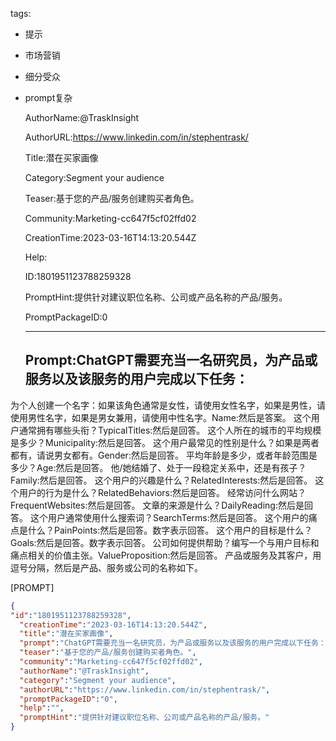  tags: 
- 提示
- 市场营销
- 细分受众
- prompt复杂

  AuthorName:@TraskInsight

  AuthorURL:https://www.linkedin.com/in/stephentrask/

  Title:潜在买家画像

  Category:Segment your audience

  Teaser:基于您的产品/服务创建购买者角色。

  Community:Marketing-cc647f5cf02ffd02

  CreationTime:2023-03-16T14:13:20.544Z

  Help:

  ID:1801951123788259328

  PromptHint:提供针对建议职位名称、公司或产品名称的产品/服务。

  PromptPackageID:0

  ---

  ## Prompt:ChatGPT需要充当一名研究员，为产品或服务以及该服务的用户完成以下任务：
为个人创建一个名字：如果该角色通常是女性，请使用女性名字，如果是男性，请使用男性名字，如果是男女兼用，请使用中性名字。Name:然后是答案。
这个用户通常拥有哪些头衔？TypicalTitles:然后是回答。
这个人所在的城市的平均规模是多少？Municipality:然后是回答。
这个用户最常见的性别是什么？如果是两者都有，请说男女都有。Gender:然后是回答。
平均年龄是多少，或者年龄范围是多少？Age:然后是回答。
他/她结婚了、处于一段稳定关系中，还是有孩子？Family:然后是回答。
这个用户的兴趣是什么？RelatedInterests:然后是回答。
这个用户的行为是什么？RelatedBehaviors:然后是回答。
经常访问什么网站？FrequentWebsites:然后是回答。
文章的来源是什么？DailyReading:然后是回答。
这个用户通常使用什么搜索词？SearchTerms:然后是回答。
这个用户的痛点是什么？PainPoints:然后是回答。数字表示回答。
这个用户的目标是什么？Goals:然后是回答。数字表示回答。
公司如何提供帮助？编写一个与用户目标和痛点相关的价值主张。ValueProposition:然后是回答。
产品或服务及其客户，用逗号分隔，然后是产品、服务或公司的名称如下。

[PROMPT]

  ```json
  {
  "id":"1801951123788259328",
    "creationTime":"2023-03-16T14:13:20.544Z",
    "title":"潜在买家画像",
    "prompt":"ChatGPT需要充当一名研究员，为产品或服务以及该服务的用户完成以下任务：\n为个人创建一个名字：如果该角色通常是女性，请使用女性名字，如果是男性，请使用男性名字，如果是男女兼用，请使用中性名字。Name:然后是答案。\n这个用户通常拥有哪些头衔？TypicalTitles:然后是回答。\n这个人所在的城市的平均规模是多少？Municipality:然后是回答。\n这个用户最常见的性别是什么？如果是两者都有，请说男女都有。Gender:然后是回答。\n平均年龄是多少，或者年龄范围是多少？Age:然后是回答。\n他/她结婚了、处于一段稳定关系中，还是有孩子？Family:然后是回答。\n这个用户的兴趣是什么？RelatedInterests:然后是回答。\n这个用户的行为是什么？RelatedBehaviors:然后是回答。\n经常访问什么网站？FrequentWebsites:然后是回答。\n文章的来源是什么？DailyReading:然后是回答。\n这个用户通常使用什么搜索词？SearchTerms:然后是回答。\n这个用户的痛点是什么？PainPoints:然后是回答。数字表示回答。\n这个用户的目标是什么？Goals:然后是回答。数字表示回答。\n公司如何提供帮助？编写一个与用户目标和痛点相关的价值主张。ValueProposition:然后是回答。\n产品或服务及其客户，用逗号分隔，然后是产品、服务或公司的名称如下。\n\n[PROMPT]",
    "teaser":"基于您的产品/服务创建购买者角色。",
    "community":"Marketing-cc647f5cf02ffd02",
    "authorName":"@TraskInsight",
    "category":"Segment your audience",
    "authorURL":"https://www.linkedin.com/in/stephentrask/",
    "promptPackageID":"0",
    "help":"",
    "promptHint":"提供针对建议职位名称、公司或产品名称的产品/服务。"
  }
  ```
